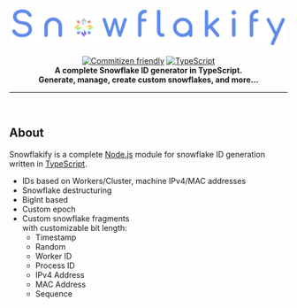 <a href="https://github.com/CatWithAWand/snowflakify">
  <p align="center">
    <img width=500 src="https://raw.githubusercontent.com/CatWithAWand/snowflakify/main/logo.svg"/>
  </p>
</a>

<p align="center">
  <a href="http://commitizen.github.io/cz-cli/"><img src="https://img.shields.io/badge/commitizen-friendly-brightgreen?style=flat" alt="Commitizen friendly" /></a>
  <a href="https://www.typescriptlang.org/"><img src="https://img.shields.io/badge/TypeScript-007ACC?style=flat&logo=typescript&logoColor=white" alt="TypeScript" /></a>
  <br>
  <strong>A complete Snowflake ID generator in TypeScript. <br>
  Generate, manage, create custom snowflakes, and more...</strong>
</p>

---

<br>

## About

Snowflakify is a complete [Node.js](https://nodejs.org) module for snowflake ID generation written in [TypeScript](https://www.typescriptlang.org/).

- IDs based on Workers/Cluster, machine IPv4/MAC addresses
- Snowflake destructuring
- BigInt based
- Custom epoch
- Custom snowflake fragments <br>
  with customizable bit length:
  - Timestamp
  - Random
  - Worker ID
  - Process ID
  - IPv4 Address
  - MAC Address
  - Sequence
